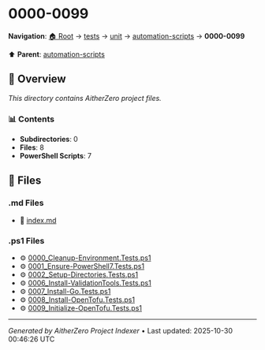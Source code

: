 # 0000-0099

**Navigation**: [🏠 Root](../../../../index.md) → [tests](../../../index.md) → [unit](../../index.md) → [automation-scripts](../index.md) → **0000-0099**

⬆️ **Parent**: [automation-scripts](../index.md)

## 📖 Overview

*This directory contains AitherZero project files.*

### 📊 Contents

- **Subdirectories**: 0
- **Files**: 8
- **PowerShell Scripts**: 7

## 📄 Files

### .md Files

- 📝 [index.md](./index.md)

### .ps1 Files

- ⚙️ [0000_Cleanup-Environment.Tests.ps1](./0000_Cleanup-Environment.Tests.ps1)
- ⚙️ [0001_Ensure-PowerShell7.Tests.ps1](./0001_Ensure-PowerShell7.Tests.ps1)
- ⚙️ [0002_Setup-Directories.Tests.ps1](./0002_Setup-Directories.Tests.ps1)
- ⚙️ [0006_Install-ValidationTools.Tests.ps1](./0006_Install-ValidationTools.Tests.ps1)
- ⚙️ [0007_Install-Go.Tests.ps1](./0007_Install-Go.Tests.ps1)
- ⚙️ [0008_Install-OpenTofu.Tests.ps1](./0008_Install-OpenTofu.Tests.ps1)
- ⚙️ [0009_Initialize-OpenTofu.Tests.ps1](./0009_Initialize-OpenTofu.Tests.ps1)

---

*Generated by AitherZero Project Indexer* • Last updated: 2025-10-30 00:46:26 UTC

